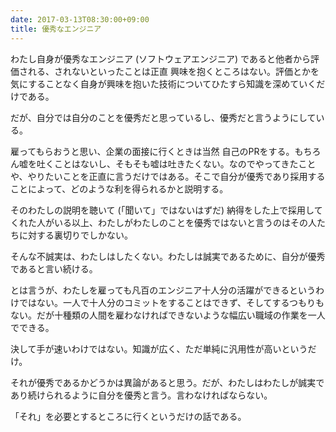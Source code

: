 ```yaml
---
date: 2017-03-13T08:30:00+09:00
title: 優秀なエンジニア
---
```


わたし自身が優秀なエンジニア (ソフトウェアエンジニア) であると他者から評価される、されないといったことは正直 興味を抱くところはない。評価とかを気にすることなく自身が興味を抱いた技術についてひたすら知識を深めていくだけである。

だが、自分では自分のことを優秀だと思っているし、優秀だと言うようにしている。

雇ってもらおうと思い、企業の面接に行くときは当然 自己のPRをする。もちろん嘘を吐くことはないし、そもそも嘘は吐きたくない。なのでやってきたことや、やりたいことを正直に言うだけではある。そこで自分が優秀であり採用することによって、どのような利を得られるかと説明する。

そのわたしの説明を聴いて (「聞いて」ではないはずだ) 納得をした上で採用してくれた人がいる以上、わたしがわたしのことを優秀ではないと言うのはその人たちに対する裏切りでしかない。

そんな不誠実は、わたしはしたくない。わたしは誠実であるために、自分が優秀であると言い続ける。

とは言うが、わたしを雇っても凡百のエンジニア十人分の活躍ができるというわけではない。一人で十人分のコミットをすることはできず、そしてするつもりもない。だが十種類の人間を雇わなければできないような幅広い職域の作業を一人でできる。

決して手が速いわけではない。知識が広く、ただ単純に汎用性が高いというだけ。

それが優秀であるかどうかは異論があると思う。だが、わたしはわたしが誠実であり続けられるように自分を優秀と言う。言わなければならない。

「それ」を必要とするところに行くというだけの話である。
